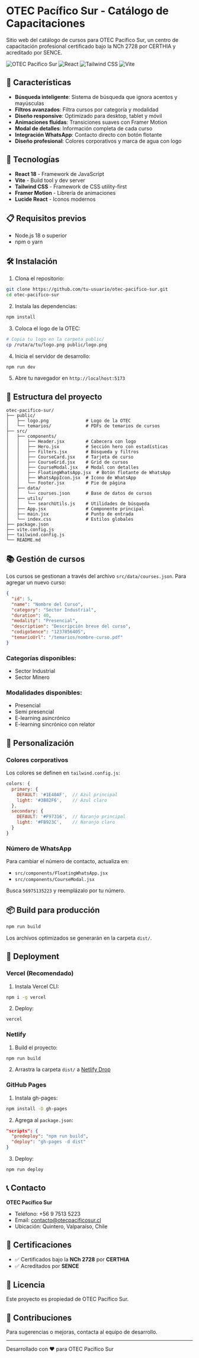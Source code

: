 # OTEC Pacífico Sur - Catálogo de Capacitaciones

Sitio web del catálogo de cursos para OTEC Pacífico Sur, un centro de capacitación profesional certificado bajo la NCh 2728 por CERTHIA y acreditado por SENCE.

![OTEC Pacífico Sur](https://img.shields.io/badge/OTEC-Pac%C3%ADfico%20Sur-blue)
![React](https://img.shields.io/badge/React-18.3.1-61DAFB?logo=react)
![Tailwind CSS](https://img.shields.io/badge/Tailwind-3.4.1-38B2AC?logo=tailwind-css)
![Vite](https://img.shields.io/badge/Vite-5.4.10-646CFF?logo=vite)

## 🎯 Características

- **Búsqueda inteligente**: Sistema de búsqueda que ignora acentos y mayúsculas
- **Filtros avanzados**: Filtra cursos por categoría y modalidad
- **Diseño responsive**: Optimizado para desktop, tablet y móvil
- **Animaciones fluidas**: Transiciones suaves con Framer Motion
- **Modal de detalles**: Información completa de cada curso
- **Integración WhatsApp**: Contacto directo con botón flotante
- **Diseño profesional**: Colores corporativos y marca de agua con logo

## 🚀 Tecnologías

- **React 18** - Framework de JavaScript
- **Vite** - Build tool y dev server
- **Tailwind CSS** - Framework de CSS utility-first
- **Framer Motion** - Librería de animaciones
- **Lucide React** - Iconos modernos

## 📋 Requisitos previos

- Node.js 18 o superior
- npm o yarn

## 🛠️ Instalación

1. Clona el repositorio:
```bash
git clone https://github.com/tu-usuario/otec-pacifico-sur.git
cd otec-pacifico-sur
```

2. Instala las dependencias:
```bash
npm install
```

3. Coloca el logo de la OTEC:
```bash
# Copia tu logo en la carpeta public/
cp /ruta/a/tu/logo.png public/logo.png
```

4. Inicia el servidor de desarrollo:
```bash
npm run dev
```

5. Abre tu navegador en `http://localhost:5173`

## 📁 Estructura del proyecto

```
otec-pacifico-sur/
├── public/
│   ├── logo.png              # Logo de la OTEC
│   └── temarios/             # PDFs de temarios de cursos
├── src/
│   ├── components/
│   │   ├── Header.jsx        # Cabecera con logo
│   │   ├── Hero.jsx          # Sección hero con estadísticas
│   │   ├── Filters.jsx       # Búsqueda y filtros
│   │   ├── CourseCard.jsx    # Tarjeta de curso
│   │   ├── CourseGrid.jsx    # Grid de cursos
│   │   ├── CourseModal.jsx   # Modal con detalles
│   │   ├── FloatingWhatsApp.jsx  # Botón flotante de WhatsApp
│   │   ├── WhatsAppIcon.jsx  # Icono de WhatsApp
│   │   └── Footer.jsx        # Pie de página
│   ├── data/
│   │   └── courses.json      # Base de datos de cursos
│   ├── utils/
│   │   └── searchUtils.js    # Utilidades de búsqueda
│   ├── App.jsx               # Componente principal
│   ├── main.jsx              # Punto de entrada
│   └── index.css             # Estilos globales
├── package.json
├── vite.config.js
├── tailwind.config.js
└── README.md
```

## 📚 Gestión de cursos

Los cursos se gestionan a través del archivo `src/data/courses.json`. Para agregar un nuevo curso:

```json
{
  "id": 5,
  "name": "Nombre del Curso",
  "category": "Sector Industrial",
  "duration": 40,
  "modality": "Presencial",
  "description": "Descripción breve del curso",
  "codigoSence": "1237856405",
  "temarioUrl": "/temarios/nombre-curso.pdf"
}
```

### Categorías disponibles:
- Sector Industrial
- Sector Minero

### Modalidades disponibles:
- Presencial
- Semi presencial
- E-learning asincrónico
- E-learning sincrónico con relator

## 🎨 Personalización

### Colores corporativos

Los colores se definen en `tailwind.config.js`:

```javascript
colors: {
  primary: {
    DEFAULT: '#1E40AF',  // Azul principal
    light: '#3B82F6',    // Azul claro
  },
  secondary: {
    DEFAULT: '#F97316',  // Naranjo principal
    light: '#FB923C',    // Naranjo claro
  }
}
```

### Número de WhatsApp

Para cambiar el número de contacto, actualiza en:
- `src/components/FloatingWhatsApp.jsx`
- `src/components/CourseModal.jsx`

Busca `56975135223` y reemplázalo por tu número.

## 📦 Build para producción

```bash
npm run build
```

Los archivos optimizados se generarán en la carpeta `dist/`.

## 🚀 Deployment

### Vercel (Recomendado)

1. Instala Vercel CLI:
```bash
npm i -g vercel
```

2. Deploy:
```bash
vercel
```

### Netlify

1. Build el proyecto:
```bash
npm run build
```

2. Arrastra la carpeta `dist/` a [Netlify Drop](https://app.netlify.com/drop)

### GitHub Pages

1. Instala gh-pages:
```bash
npm install -D gh-pages
```

2. Agrega al `package.json`:
```json
"scripts": {
  "predeploy": "npm run build",
  "deploy": "gh-pages -d dist"
}
```

3. Deploy:
```bash
npm run deploy
```

## 📞 Contacto

**OTEC Pacífico Sur**
- Teléfono: +56 9 7513 5223
- Email: contacto@otecpacificosur.cl
- Ubicación: Quintero, Valparaíso, Chile

## 📄 Certificaciones

- ✅ Certificados bajo la **NCh 2728** por **CERTHIA**
- ✅ Acreditados por **SENCE**

## 📝 Licencia

Este proyecto es propiedad de OTEC Pacífico Sur.

## 🤝 Contribuciones

Para sugerencias o mejoras, contacta al equipo de desarrollo.

---

Desarrollado con ❤️ para OTEC Pacífico Sur